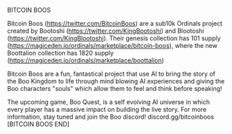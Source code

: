 BITCOIN BOOS

Bitcoin Boos (https://twitter.com/BitcoinBoos) are a sub10k Ordinals project created by Bootoshi (https://twitter.com/KingBootoshi) and Blootoshi (https://twitter.com/KingBlootoshi). Their genesis collection has 101 supply (https://magiceden.io/ordinals/marketplace/bitcoin-boos), where the new Boottalion collection has 1820 supply (https://magiceden.io/ordinals/marketplace/boottalion)

Bitcoin Boos are a fun, fantastical project that use AI to bring the story of the Boo Kingdom to life through mind blowing AI experiences and giving the Boo characters "souls" which allow them to feel and think before speaking!

The upcoming game, Boo Quest, is a self evolving AI universe in which every player has a massive impact on building the live story. For more information, stay tuned and join the Boo discord! discord.gg/bitcoinboos
[BITCOIN BOOS END]

